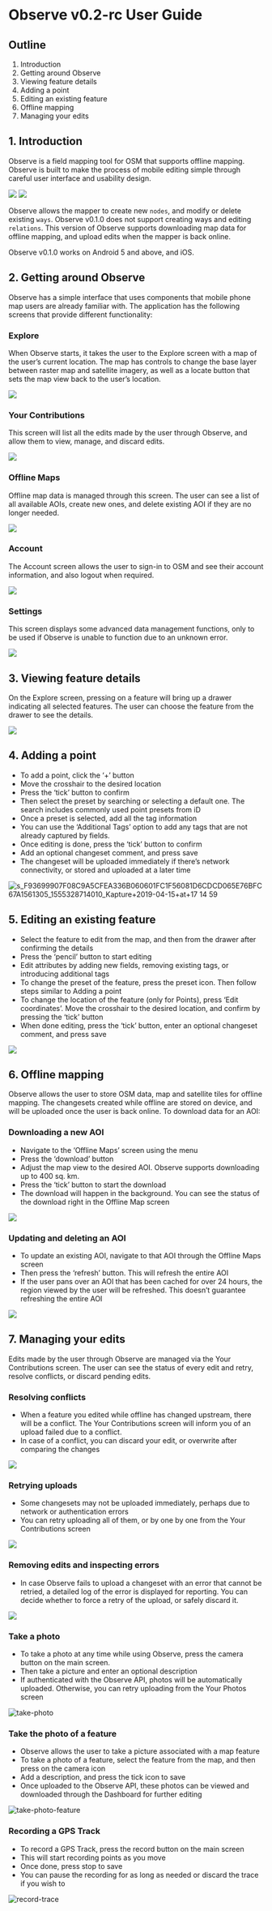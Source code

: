 # Observe v0.2-rc User Guide

## Outline
1. Introduction
2. Getting around Observe
3. Viewing feature details
4. Adding a point
5. Editing an existing feature
6. Offline mapping
7. Managing your edits


## 1. Introduction

Observe is a field mapping tool for OSM that supports offline mapping. Observe is built to make the process of mobile editing simple through careful user interface and usability design.

![](https://paper-attachments.dropbox.com/s_F93699907F08C9A5CFEA336B060601FC1F56081D6CDCD065E76BFC67A1561305_1555325814694_Screenshot_1555325690.png)
![](https://paper-attachments.dropbox.com/s_F93699907F08C9A5CFEA336B060601FC1F56081D6CDCD065E76BFC67A1561305_1555325852187_Screenshot_1555325696.png)

Observe allows the mapper to create new `nodes`, and modify or delete existing `ways`. Observe v0.1.0 does not support creating ways and editing `relations`. This version of Observe supports downloading map data for offline mapping, and upload edits when the mapper is back online.
 
Observe v0.1.0 works on Android 5 and above, and iOS.


## 2. Getting around Observe

Observe has a simple interface that uses components that mobile phone map users are already familiar with. The application has the following screens that provide different functionality:

### Explore 
When Observe starts, it takes the user to the Explore screen with a map of the user’s current location. The map has controls to change the base layer between raster map and satellite imagery, as well as a locate button that sets the map view back to the user’s location.

![](https://paper-attachments.dropbox.com/s_F93699907F08C9A5CFEA336B060601FC1F56081D6CDCD065E76BFC67A1561305_1555326584074_Screenshot_1555325690.png)


### Your Contributions
This screen will list all the edits made by the user through Observe, and allow them to view, manage, and discard edits. 

![](https://paper-attachments.dropbox.com/s_F93699907F08C9A5CFEA336B060601FC1F56081D6CDCD065E76BFC67A1561305_1555328761384_Screenshot_1555328738.png)


### Offline Maps
Offline map data is managed through this screen. The user can see a list of all available AOIs, create new ones, and delete existing AOI if they are no longer needed.

![](https://paper-attachments.dropbox.com/s_F93699907F08C9A5CFEA336B060601FC1F56081D6CDCD065E76BFC67A1561305_1555326481037_Screenshot_1555326442.png)


### Account
The Account screen allows the user to sign-in to OSM and see their account information, and also logout when required.

![](https://paper-attachments.dropbox.com/s_F93699907F08C9A5CFEA336B060601FC1F56081D6CDCD065E76BFC67A1561305_1555328864874_Screenshot_1555328801.png)


### Settings
This screen displays some advanced data management functions, only to be used if Observe is unable to function due to an unknown error. 

![](https://paper-attachments.dropbox.com/s_F93699907F08C9A5CFEA336B060601FC1F56081D6CDCD065E76BFC67A1561305_1555328910197_Screenshot_1555328894.png)

## 3. Viewing feature details

On the Explore screen, pressing on a feature will bring up a drawer indicating all selected features. The user can choose the feature from the drawer to see the details. 

![](https://paper-attachments.dropbox.com/s_F93699907F08C9A5CFEA336B060601FC1F56081D6CDCD065E76BFC67A1561305_1555329580070_Kapture+2019-04-15+at+17.29.27.gif)


## 4. Adding a point

- To add a point, click the ‘+’ button
- Move the crosshair to the desired location
- Press the ‘tick’ button to confirm
- Then select the preset by searching or selecting a default one. The search includes commonly used point presets from iD
- Once a preset is selected, add all the tag information
- You can use the ‘Additional Tags’ option to add any tags that are not already captured by fields. 
- Once editing is done, press the ‘tick’ button to confirm
- Add an optional changeset comment, and press save
- The changeset will be uploaded immediately if there’s network connectivity, or stored and uploaded at a later time

![s_F93699907F08C9A5CFEA336B060601FC1F56081D6CDCD065E76BFC67A1561305_1555328714010_Kapture+2019-04-15+at+17 14 59](https://user-images.githubusercontent.com/371666/57284637-34546c80-70cf-11e9-8075-d434080f6ed6.gif)




## 5. Editing an existing feature
- Select the feature to edit from the map, and then from the drawer after confirming the details
- Press the ‘pencil’ button to start editing
- Edit attributes by adding new fields, removing existing tags, or introducing additional tags
- To change the preset of the feature, press the preset icon. Then follow steps similar to Adding a point
- To change the location of the feature (only for Points), press ‘Edit coordinates’. Move the crosshair to the desired location, and confirm by pressing the ‘tick’ button
- When done editing, press the ‘tick’ button, enter an optional changeset comment, and press save

![](https://paper-attachments.dropbox.com/s_F93699907F08C9A5CFEA336B060601FC1F56081D6CDCD065E76BFC67A1561305_1555328953699_Kapture+2019-04-15+at+17.10.55.gif)



## 6. Offline mapping

Observe allows the user to store OSM data, map and satellite tiles for offline mapping. The changesets created while offline are stored on device, and will be uploaded once the user is back online. To download data for an AOI:

### Downloading a new AOI

- Navigate to the ‘Offline Maps’ screen using the menu
- Press the ‘download’ button
- Adjust the map view to the desired AOI. Observe supports downloading up to 400 sq. km.
- Press the ‘tick’ button to start the download
- The download will happen in the background. You can see the status of the download right in the Offline Map screen


![](https://paper-attachments.dropbox.com/s_F93699907F08C9A5CFEA336B060601FC1F56081D6CDCD065E76BFC67A1561305_1555326281469_Kapture+2019-04-15+at+16.33.50.gif)


### Updating and deleting an AOI

- To update an existing AOI, navigate to that AOI through the Offline Maps screen
- Then press the ‘refresh’ button. This will refresh the entire AOI
- If the user pans over an AOI that has been cached for over 24 hours, the region viewed by the user will be refreshed. This doesn’t guarantee refreshing the entire AOI

![](https://paper-attachments.dropbox.com/s_F93699907F08C9A5CFEA336B060601FC1F56081D6CDCD065E76BFC67A1561305_1555326405605_Screenshot_1555326353.png)



## 7. Managing your edits

Edits made by the user through Observe are managed via the Your Contributions screen. The user can see the status of every edit and retry, resolve conflicts, or discard pending edits. 

### Resolving conflicts

- When a feature you edited while offline has changed upstream, there will be a conflict. The Your Contributions screen will inform you of an upload failed due to a conflict. 
- In case of a conflict, you can discard your edit, or overwrite after comparing the changes

![](https://paper-attachments.dropbox.com/s_F93699907F08C9A5CFEA336B060601FC1F56081D6CDCD065E76BFC67A1561305_1555327975712_screenshot1-resized.png)


### Retrying uploads

- Some changesets may not be uploaded immediately, perhaps due to network or authentication errors
- You can retry uploading all of them, or by one by one from the Your Contributions screen

![](https://paper-attachments.dropbox.com/s_F93699907F08C9A5CFEA336B060601FC1F56081D6CDCD065E76BFC67A1561305_1555329065595_resized-contributions-pending.png)


### Removing edits and inspecting errors

- In case Observe fails to upload a changeset with an error that cannot be retried, a detailed log of the error is displayed for reporting. You can decide whether to force a retry of the upload, or safely discard it.

![](https://paper-attachments.dropbox.com/s_F93699907F08C9A5CFEA336B060601FC1F56081D6CDCD065E76BFC67A1561305_1555329050742_resized-contributions-error.png)

### Take a photo
- To take a photo at any time while using Observe, press the camera button on the main screen.
- Then take a picture and enter an optional description
- If authenticated with the Observe API, photos will be automatically uploaded. Otherwise, you can retry uploading from the Your Photos screen

![take-photo](https://user-images.githubusercontent.com/371666/70525686-e4aab780-1b6d-11ea-8a75-e43155d5367e.gif)

### Take the photo of a feature

- Observe allows the user to take a picture associated with a map feature
- To take a photo of a feature, select the feature from the map, and then press on the camera icon
- Add a description, and press the tick icon to save
- Once uploaded to the Observe API, these photos can be viewed and downloaded through the Dashboard for further editing

![take-photo-feature](https://user-images.githubusercontent.com/371666/70525815-30f5f780-1b6e-11ea-9ed5-9294a787d00e.gif)


### Recording a GPS Track

- To record a GPS Track, press the record button on the main screen
- This will start recording points as you move
- Once done, press stop to save
- You can pause the recording for as long as needed or discard the trace if you wish to

![record-trace](https://user-images.githubusercontent.com/371666/70527045-f5106180-1b70-11ea-8029-ab5a31cde1b1.gif)

